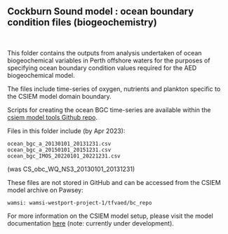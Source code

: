 ## Cockburn Sound model : ocean boundary condition files (biogeochemistry)

<br>

This folder contains the outputs from analysis undertaken of ocean biogeochemical variables in Perth offshore waters for the purposes of specifying ocean boundary condition values required for the AED biogeochemical model.

The files include time-series of oxygen, nutrients and plankton specific to the CSIEM model domain boundary.

Scripts for creating the ocean BGC time-series are available within the [csiem model tools Github repo](https://github.com/AquaticEcoDynamics/csiem_model_tools/tree/main/preprocess/obc).

Files in this folder include (by Apr 2023):

```
ocean_bgc_a_20130101_20131231.csv
ocean_bgc_a_20150101_20151231.csv
ocean_bgc_IMOS_20220101_20221231.csv
```

(was CS_obc_WQ_NS3_20130101_20131231)

These files are not stored in GitHub and can be accessed from the CSIEM model archive on Pawsey:

```
wamsi: wamsi-westport-project-1/tfvaed/bc_repo
```

For more information on the CSIEM model setup, please visit the model documentation [here](https://aquaticecodynamics.github.io/csiem-science/) (note: currently under development).
